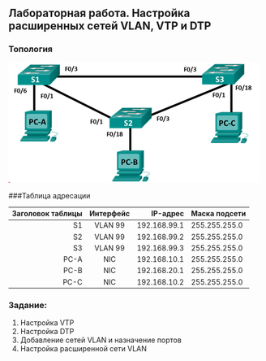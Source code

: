 ## Лабораторная работа. Настройка расширенных сетей VLAN, VTP и DTP

### Топология
![](topology.png)

###Таблица адресации

|Заголовок таблицы	|Интерфейс |IP-адрес	   |Маска подсети|
|------------------:|:--------:|-----------:|:-------------|
|S1	                |VLAN 99	 |192.168.99.1 |255.255.255.0|
|S2	                |VLAN 99	 |192.168.99.2 |255.255.255.0|
|S3	                |VLAN 99	 |192.168.99.3 |255.255.255.0|
|PC-A	              |NIC	     |192.168.10.1 |255.255.255.0|
|PC-B	              |NIC	     |192.168.20.1 |255.255.255.0|
|PC-C               |NIC	     |192.168.10.2 |255.255.255.0|

###  Задание:
1. Настройка VTP
2. Настройка DTP
3. Добавление сетей VLAN и назначение портов
4. Настройка расширенной сети VLAN
